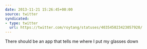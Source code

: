 ```yaml
---
date: 2013-11-21 15:26:45+00:00
source: twitter
syndicated:
- type: twitter
  url: https://twitter.com/roytang/statuses/403545023423057920/
---
```


There should be an app that tells me where I put my glasses down